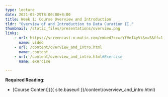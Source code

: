 ```yaml
---
type: lecture
date: 2021-03-29T8:00:00+8:00
title: Week 1: Course Overview and Introduction
tldr: "Overview of and Introduction to Data Curation II."
thumbnail: /static_files/presentations/overview.png
links: 
    - url: https://screencast-o-matic.com/embed?sc=cYfVof4yVt&v=5&ff=1
      name: video
    - url: /content/overview_and_intro.html
      name: content
    - url: /content/overview_and_intro.html#Exercise
      name: exercise

---
```

**Required Reading:**
- [Course Content]({{ site.baseurl }}/content/overview_and_intro.html)

